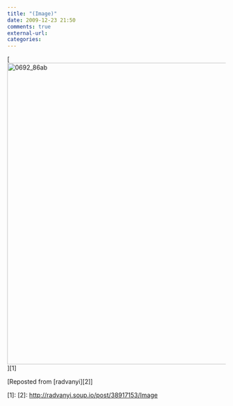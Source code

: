 ```yaml
---
title: "(Image)"
date: 2009-12-23 21:50
comments: true
external-url:
categories:
---
```

[<img src="http://4.asset.soup.io/asset/0601/0692_86ab.jpeg" width="1055" height="694" alt="0692_86ab" />][1]

[Reposted from [radvanyi][2]]

  [1]: 
  [2]: http://radvanyi.soup.io/post/38917153/Image

